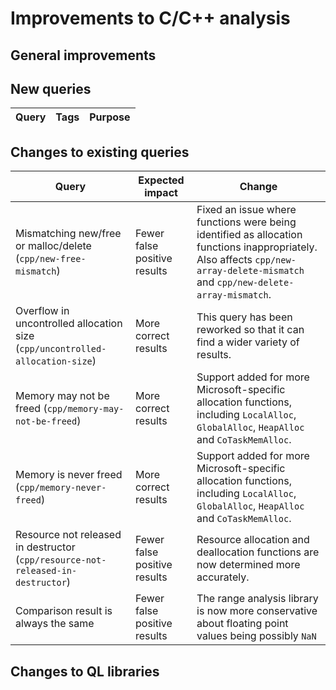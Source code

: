 # Improvements to C/C++ analysis

## General improvements

## New queries

| **Query**                   | **Tags**  | **Purpose**                                                        |
|-----------------------------|-----------|--------------------------------------------------------------------|

## Changes to existing queries

| **Query**                  | **Expected impact**    | **Change**                                                       |
|----------------------------|------------------------|------------------------------------------------------------------|
| Mismatching new/free or malloc/delete (`cpp/new-free-mismatch`) | Fewer false positive results | Fixed an issue where functions were being identified as allocation functions inappropriately.  Also affects `cpp/new-array-delete-mismatch` and `cpp/new-delete-array-mismatch`. |
| Overflow in uncontrolled allocation size (`cpp/uncontrolled-allocation-size`) | More correct results | This query has been reworked so that it can find a wider variety of results. |
| Memory may not be freed (`cpp/memory-may-not-be-freed`) | More correct results | Support added for more Microsoft-specific allocation functions, including `LocalAlloc`, `GlobalAlloc`, `HeapAlloc` and `CoTaskMemAlloc`. |
| Memory is never freed (`cpp/memory-never-freed`) | More correct results | Support added for more Microsoft-specific allocation functions, including `LocalAlloc`, `GlobalAlloc`, `HeapAlloc` and `CoTaskMemAlloc`. |
| Resource not released in destructor (`cpp/resource-not-released-in-destructor`) | Fewer false positive results | Resource allocation and deallocation functions are now determined more accurately. |
| Comparison result is always the same | Fewer false positive results | The range analysis library is now more conservative about floating point values being possibly `NaN` |

## Changes to QL libraries
